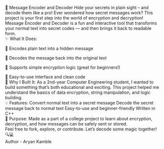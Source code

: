 🔐 Message Encoder and Decoder
Hide your secrets in plain sight – and decode them like a pro!
Ever wondered how secret messages work? This project is your first step into the world of encryption and decryption!
Message Encoder and Decoder is a fun and interactive tool that transforms your normal text into secret codes — and then brings it back to readable form.
<br>
✨ What It Does:

🔸 Encodes plain text into a hidden message

🔸 Decodes the message back into the original text

🔸 Supports simple encryption logic (great for beginners!)

🔸 Easy-to-use interface and clean code
<br>
🧠 Why I Built It:
As a 2nd-year Computer Engineering student, I wanted to build something that’s both educational and exciting. This project helped me understand the basics of data encryption, string manipulation, and logic building.
<br>
💡 Features:
Convert normal text into a secret message
Decode the secret message back to normal text
Easy-to-use and beginner-friendly
Written in C++
<br>
🚀 Purpose:
Made as a part of a college project to learn about encryption, decryption, and how messages can be safely sent or stored.
<br>
Feel free to fork, explore, or contribute. Let’s decode some magic together! 🔍💻
<br>
Author - Aryan Kamble
